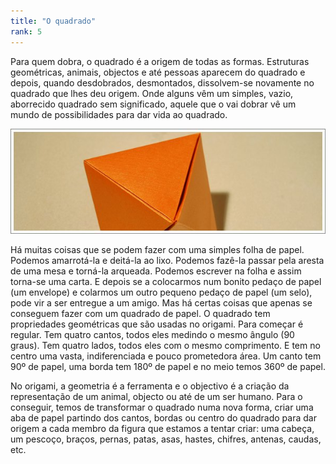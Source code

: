 ```yaml
---
title: "O quadrado"
rank: 5
---
```


Para quem dobra, o quadrado é a origem de todas as formas. Estruturas geométricas, animais, objectos e até pessoas aparecem do quadrado e depois, quando desdobrados, desmontados, dissolvem-se novamente no quadrado que lhes deu origem. Onde alguns vêm um simples, vazio, aborrecido quadrado sem significado, aquele que o vai dobrar vê um mundo de possibilidades para dar vida ao quadrado.

![pirâmide](./img/img_23.jpg)

Há muitas coisas que se podem fazer com uma simples folha de papel. Podemos amarrotá-la e deitá-la ao lixo. Podemos fazê-la passar pela aresta de uma mesa e torná-la arqueada. Podemos escrever na folha e assim torna-se uma carta. E depois se a colocarmos num bonito pedaço de papel (um envelope) e colarmos um outro pequeno pedaço de papel (um selo), pode vir a ser entregue a um amigo. Mas há certas coisas que apenas se conseguem fazer com um quadrado de papel. O quadrado tem propriedades geométricas que são usadas no origami. Para começar é regular. Tem quatro cantos, todos eles medindo o mesmo ângulo (90 graus). Tem quatro lados, todos eles com o mesmo comprimento. E tem no centro uma vasta, indiferenciada e pouco prometedora área. Um canto tem 90º de papel, uma borda tem 180º de papel e no meio temos 360º de papel.

No origami, a geometria é a ferramenta e o objectivo é a criação da representação de um animal, objecto ou até de um ser humano. Para o conseguir, temos de transformar o quadrado numa nova forma, criar uma aba de papel partindo dos cantos, bordas ou centro do quadrado para dar origem a cada membro da figura que estamos a tentar criar: uma cabeça, um pescoço, braços, pernas, patas, asas, hastes, chifres, antenas, caudas, etc.